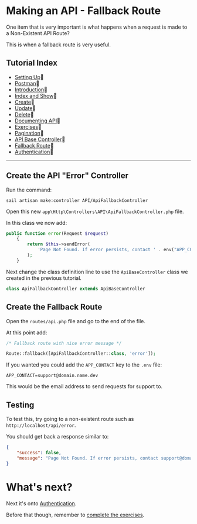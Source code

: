 # Making an API - Fallback Route

One item that is very important is what happens when a request is made to a Non-Existent API Route?

This is when a fallback route is very useful.

## Tutorial Index

- [Setting Up](ReadMe-00-Setting-Up.md)🔗
- [Postman](ReadMe-02-Postman.md)🔗
- [Introduction](ReadMe-10-API-introduction.md)🔗
- [Index and Show](ReadMe-11-API-index-show.md)🔗
- [Create](ReadMe-13-API-create.md)🔗
- [Update](ReadMe-14-API-update.md)🔗
- [Delete](ReadMe-15-API-delete.md)🔗
- [Documenting API](ReadMe-16-API-documenting.md)🔗
- [Exercises](ReadMe-90-API-exercises.md)🔗
- [Pagination](ReadMe-17-API-pagination.md)🔗
- [API Base Controller](ReadMe-18-API-Base-controller.md)🔗
- [Fallback Route](ReadMe-19-API-fallback-route.md)🔗
- [Authentication](ReadMe-21-API-authentication.md)🔗
---

## Create the API "Error" Controller

Run the command:

```shell
sail artisan make:controller API/ApiFallbackController
```

Open this new `app\Http\Controllers\API\ApiFallbackController.php` file.

In this class we now add:

```php
public function error(Request $request)
    {
        return $this->sendError(
            'Page Not Found. If error persists, contact ' . env("APP_CONTACT", "info@example.com")
        );
    }
```

Next change the class definition line to use the `ApiBaseController` class we created in the previous tutorial.

```php
class ApiFallbackController extends ApiBaseController
```

## Create the Fallback Route

Open the `routes/api.php` file and go to the end of the file.

At this point add:

```php
/* Fallback route with nice error message */

Route::fallback([ApiFallbackController::class, 'error']);
```

If you wanted you could add the `APP_CONTACT` key to the `.env` file:

```dotenv
APP_CONTACT=support@domain.name.dev
```

This would be the email address to send requests for support to.


## Testing

To test this, try going to a non-existent route such as `http://localhost/api/error`.

You should get back a response similar to:

```json
{
    "success": false,
    "message": "Page Not Found. If error persists, contact support@domain.name.dev"
}
```

# What's next?

Next it's onto [Authentication](ReadMe-21-API-authentication.md).

Before that though, remember to [complete the exercises](ReadMe-90-API-exercises.md).
